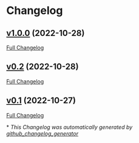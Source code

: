# Changelog

## [v1.0.0](https://github.com/paayaw0/iRecruiter/tree/v1.0.0) (2022-10-28)

[Full Changelog](https://github.com/paayaw0/iRecruiter/compare/v0.2...v1.0.0)

## [v0.2](https://github.com/paayaw0/iRecruiter/tree/v0.2) (2022-10-28)

[Full Changelog](https://github.com/paayaw0/iRecruiter/compare/v0.1...v0.2)

## [v0.1](https://github.com/paayaw0/iRecruiter/tree/v0.1) (2022-10-27)

[Full Changelog](https://github.com/paayaw0/iRecruiter/compare/795d1c38a25330a2f2b8bb71456a68aad40db8a7...v0.1)



\* *This Changelog was automatically generated by [github_changelog_generator](https://github.com/github-changelog-generator/github-changelog-generator)*
